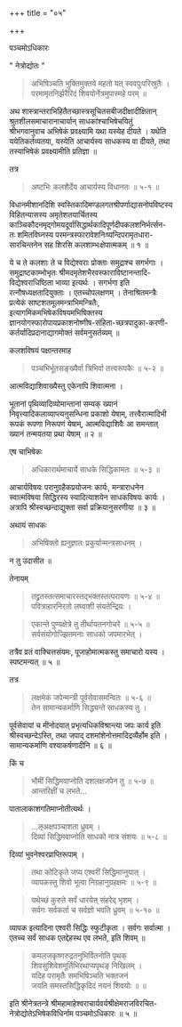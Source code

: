 +++
title = "०५"

+++
  
  
पञ्चमोऽधिकारः  
  
" नेत्रोद्योतः "  
  
> अभिषिञ्चति भुक्तिमुक्तये महतो यत् स्ववपुःपरिस्रुतैः ।  
> परमामृतनिर्झरैरिदं शिवयोर्नेत्रमुपास्महे परम् ॥  
  
अथ शास्त्रान्तराभिहितैतच्छास्त्रसूचितसबीजदीक्षादीक्षितान्   
श्रुतशीलसमाचारानाचार्यान् साधकांश्चाभिषेचयितुं   
श्रीभगवानुवाच अभिषेकं प्रवक्ष्यामि यथा यस्येह दीयते । यथेति   
ययेतिकर्तव्यतया, यस्येति आचार्यस्य साधकस्य वा दीयते, तथा   
तस्याभिषेकं प्रवक्ष्यामीति प्रतिज्ञा ॥  
  
तत्र  
  
  
> अष्टभिः कलशैर्देय आचार्यस्य विधानतः ॥ ५-१ ॥  
  
  
विधानमीशानदिशि स्वस्तिकादिमण्डलगतश्रीपर्णाद्यासनोपविष्टस्य   
विहितन्यासस्य अमृतेशतयार्चितस्य   
काञ्चिकौदनमृद्गोमयदूर्वासिद्धार्थकादिपूर्णदीपकलशनिर्भर्त्सन-  
तः शमितविघ्नस्य परमन्त्रस्फारावेशनिःष्यन्दिपरामृतधारा-  
सारचिन्तनेन सह शिरसि कलशाम्भःक्षेपात्मकम् ॥ १ ॥  
  
ये च ते कलशाः ते च विद्येश्वराः प्रोक्ताः समुद्राश्च सगर्भगाः ।  
समुद्राष्टकाम्भोभृतः श्रीमदमृतेशभैरवस्फाराविष्टानन्तादि-  
विद्येश्वराधिष्ठिता भाव्या इत्यर्थः । सगर्भगा इति   
रत्नौषध्यक्षतादियुक्ताः । एतच्चोपलक्षणम् । तेनाश्रितमन्त्रैः   
प्रत्येकं साष्टशतमूलमन्त्राभिमन्त्रितैः,   
इत्यागमिकमभिषेकविषयमभिषिक्तस्य   
ज्ञानयोगस्फारोपायप्रकाशनोष्णीष-संहिता-च्छत्रपादुका-करणी-  
कर्तर्यादिप्रदानाद्यागमोक्तं सर्वमनुसर्तव्यम् ॥  
  
कलशविषयं पक्षान्तरमाह   
  
  
> पञ्चभिर्भूतसङ्ख्यैर्वा त्रिभिर्वा तत्त्वरूपकैः ॥ ५-२ ॥  
  
  
आत्मविद्याशिवाख्यैस्तु एकेनापि शिवात्मना ।  
  
  
भूतानां पृथिव्यादिव्योमान्तानां सम्यक् ख्यानं   
निवृत्त्यादिकलाव्याप्त्यनुसन्धिना प्रकाशो येषाम्, तत्त्वैरात्मादिभी   
रूपकं रूपणा निरूपणं येषाम्, आत्मविद्याशिवैः आ समन्तात्  
ख्यानं तन्मयतया प्रथा येषाम् ॥ २ ॥   
  
एष चाभिषेकः   
  
  
> अधिकारार्थमाचार्ये साधके सिद्धिकामतः ॥ ५-३ ॥  
  
  
आचार्यविषयः परानुग्रहैकप्रयोजनः कार्यः, मन्त्राराधनेन   
स्वात्मविषया सिद्धिरस्य स्यादित्याशयेन साधकविषयः कार्यः ।   
अत्रापि श्रीस्वच्छन्दाद्युक्ता सर्वा प्रक्रियानुसरणीया ॥ ३ ॥  
  
अथायं साधकः   
  
  
> अभिषिक्तो ह्यनुज्ञातः प्रकुर्यान्मन्त्रसाधनम् ।  
  
  
न तु उदासीत ॥  
  
तेनायम्   
  
> तद्व्रतस्तत्समाचारस्तद्भक्तस्तत्परायणः ॥ ५-४ ॥  
> पवित्राहारनिरतो लघ्वाशी संयतेन्द्रियः ।  
  
> एकान्ते पुण्यक्षेत्रे तु तीर्थायतनगोचरे ॥ ५-५ ॥  
> सर्वसंयोगोज्झितमनाः साधको जपमारभेत् ।  
  
  
तत्रैव व्रतं वाक्चित्तसंयमः, पूजाहोमात्मकस्तु समाचारो यस्य ।   
स्पष्टमन्यत् ॥ ५ ॥  
  
तत्र   
  
  
> लक्षमेकं जपेन्मन्त्री पूर्वसेवासमन्वितः ॥ ५-६ ॥  
> तेन सामान्यकर्माणि सिद्ध्यन्ते साधकस्य तु ।  
  
  
पूर्वसेवायां च मीनोदयात् प्रभृत्यधिकविश्रान्त्या जपः कार्य इति   
श्रीस्वच्छन्देऽस्ति, तथा जपाद् दशमांशेनोत्तमादिद्रव्यैर्होम इति ।   
सामान्यकर्माणि वश्याकर्षणादीनि ॥ ६ ॥  
  
किं च   
  
  
> भौमीं सिद्धिमवाप्नोति दशलक्षजपेन तु ॥ ५-७ ॥  
> आन्तरिक्षीं च लभते…  
  
  
पातालाकाशगतिमाप्नोतीत्यर्थः ।  
  
> …ऌअक्षपञ्चाशता ध्रुवम् ।  
> दिव्यां सिद्धिमवाप्नोति साधको नात्र संशयः ॥ ५-८ ॥  
  
  
दिव्यां भुवनेश्वरप्राप्तिरूपाम् ।  
  
  
> तथा कोटिकृते जप्य एश्वरीं सिद्धिमाप्नुयात् ।   
> व्यापकस्तु शिवो भूत्वा निग्रहानुग्रहक्षमः ॥ ५-९ ॥  
  
> यथेच्छं कुरुते सर्वं धारयेत् संहरेद् भृशम् ।  
> सर्वगः सर्वकर्ता च सर्वज्ञो भवति ध्रुवम् ॥ ५-१० ॥  
  
  
व्यापक इत्यादिना एश्वरी सिद्धिः स्फुटीकृता । सर्वगः सर्वात्मा ।   
एतच्च सर्वं साधक एतद्देहस्थ एव लभते, इति शिवम् ॥  
  
> कमलजकृष्णरुद्रतनुभिर्वितनोति पृथक्   
> शिवसुशिवेशमूर्तिभिरथाप्यपृथङ् निखिलम् ।  
> यदिह परामृतैः समभिषिञ्चति भक्तजनं   
> जयति समस्तसिद्धिकृदिदं नयनं शिवयोः ॥ ॥  
  
इति श्रीनेत्रतन्त्रे श्रीमहामाहेश्वराचार्यवर्यश्रीक्षेमराजविरचित-  
नेत्रोद्योतेऽभिषेकविधिर्नाम पञ्चमोऽधिकारः ॥ ५ ॥   

